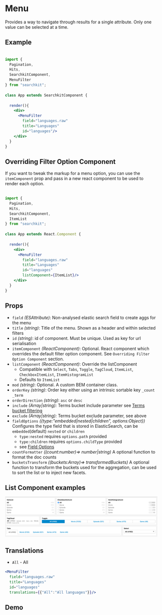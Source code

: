 # Menu
Provides a way to navigate through results for a single attribute. Only one value can be selected at a time.

## Example

```jsx

import {
  Pagination,
  Hits,
  SearchkitComponent,
  MenuFilter
} from "searchkit";

class App extends SearchkitComponent {

  render(){
    <div>
      <MenuFilter
        field="languages.raw"
        title="Languages"
        id="languages"/>
    </div>
  }
}
```

## Overriding Filter Option Component
If you want to tweak the markup for a menu option, you can use the `itemComponent` prop and pass in a new react component to be used to render each option.

```jsx

import {
  Pagination,
  Hits,
  SearchkitComponent,
  ItemList
} from "searchkit";

class App extends React.Component {

  render(){
    <div>
      <MenuFilter
        field="languages.raw"
        title="Languages"
        id="languages"
        listComponent={ItemList}/>
    </div>
  }
}
```

## Props
- `field` *(ESAttribute)*: Non-analysed elastic search field to create aggs for the menu
- `title` *(string)*: Title of the menu. Shown as a header and within selected filters
- `id` *(string)*: id of component. Must be unique. Used as key for url serialisation
- `itemComponent` *(ReactComponent)*: Optional. React component which overrides the default filter option component. See `Overriding Filter Option Component` section.
- `listComponent` *(ReactComponent)*: Override the listComponent
  - Compatible with `Select`, `Tabs`, `Toggle`, `TagCloud`, `ItemList`, `CheckboxItemList`, `ItemHistogramList`
  - Defaults to `ItemList`
- `mod` *(string)*: Optional. A custom BEM container class.
- `orderKey` *(string)*: Order key either using an intrinsic sortable key `_count` `_term`
- `orderDirection` *(string)*: `asc` or `desc`
- `include` *(Array<string>|string):* Terms bucket  include parameter see [Terms bucket filtering](https://www.elastic.co/guide/en/elasticsearch/reference/2.x/search-aggregations-bucket-terms-aggregation.html#_filtering_values_2)
- `exclude` *(Array<string>|string):* Terms bucket exclude parameter, see above
- `fieldOptions` *({type:"embedded|nested|children", options:Object})* Configures the type field that is stored in ElasticSearch, can be `embedded`(default) `nested` or `children`
  - `type:nested` requires `options.path` provided
  - `type:children` requires `options.childType` provided
  - see [Field Options](../../core/FieldOptions.md)
- `countFormatter` *((count:number)=> number|string)* A optional function to format the doc counts
- `bucketsTransform` *((buckets:Array)=> transformedBuckets)* A optional function to transform the buckets used for the aggregation, can be used to sort the list or to inject new facets.


## List Component examples

<img src="./assets/menu-list-components.png"/>

## Translations
- `All` - All

```jsx
<MenuFilter
  field="languages.raw"
  title="Languages"
  id="languages"
  translations={{"All":"All languages"}}/>
```


## Demo
[](codepen://searchkit/YwNwVm?height=800&theme=0)
